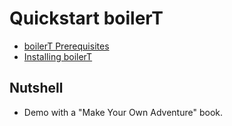 # Quickstart boilerT
- [boilerT Prerequisites](/ribs/boilerT/prerequisites.html)
- [Installing boilerT](/ribs/boilerT/installing.html)
## Nutshell
- Demo with a "Make Your Own Adventure" book.
